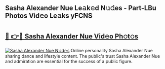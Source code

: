 ## Sasha Alexander Nue Le𝚊k𝚎d N𝚞𝚍es - Part-LBu Photos Vid𝚎o Le𝚊ks yFCNS

# <h2><a href="http://fb1lnmx.evod.top/?m=Sasha+Alexander+Nue">🔗 👉🔴 Sasha Alexander Nue Vid𝚎o Ph𝚘t𝚘s</a></h2>

[![Sasha Alexander Nue N𝚞d𝚎s](https://i.imgur.com/8V9OHl7.gif)](http://fb1lnmx.evod.top/?m=Sasha+Alexander+Nue)
Online personality Sasha Alexander Nue sharing dance and lifestyle content. The public's trust Sasha Alexander Nue and admiration are essential for the success of a public figure. 
